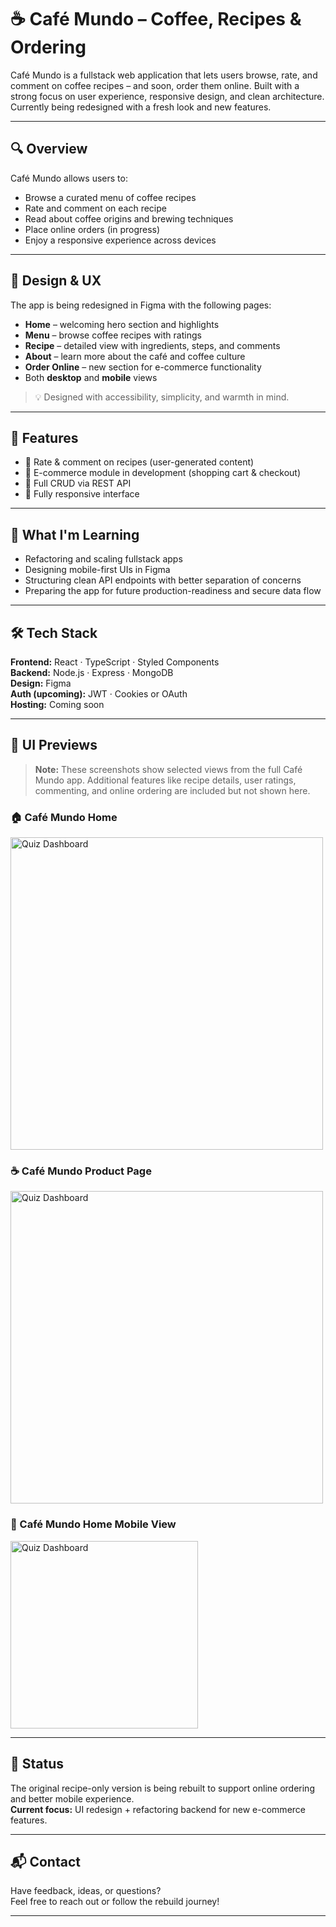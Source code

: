 # ☕️ Café Mundo – Coffee, Recipes & Ordering

Café Mundo is a fullstack web application that lets users browse, rate, and comment on coffee recipes – and soon, order them online. Built with a strong focus on user experience, responsive design, and clean architecture. Currently being redesigned with a fresh look and new features.

---

## 🔍 Overview

Café Mundo allows users to:
- Browse a curated menu of coffee recipes
- Rate and comment on each recipe
- Read about coffee origins and brewing techniques
- Place online orders (in progress)
- Enjoy a responsive experience across devices

---

## 🎨 Design & UX

The app is being redesigned in Figma with the following pages:
- **Home** – welcoming hero section and highlights
- **Menu** – browse coffee recipes with ratings
- **Recipe** – detailed view with ingredients, steps, and comments
- **About** – learn more about the café and coffee culture
- **Order Online** – new section for e-commerce functionality
- Both **desktop** and **mobile** views

> 💡 Designed with accessibility, simplicity, and warmth in mind.

---

## 🔐 Features

- 📝 Rate & comment on recipes (user-generated content)
- 🛒 E-commerce module in development (shopping cart & checkout)
- 🔄 Full CRUD via REST API
- 📱 Fully responsive interface

---

## 🧠 What I'm Learning

- Refactoring and scaling fullstack apps
- Designing mobile-first UIs in Figma
- Structuring clean API endpoints with better separation of concerns
- Preparing the app for future production-readiness and secure data flow

---

## 🛠 Tech Stack

**Frontend:** React · TypeScript · Styled Components  
**Backend:** Node.js · Express · MongoDB  
**Design:** Figma  
**Auth (upcoming):** JWT · Cookies or OAuth  
**Hosting:** Coming soon  

---

## 📸 UI Previews
> **Note:** These screenshots show selected views from the full Café Mundo app. Additional features like recipe details, user ratings, commenting, and online ordering are included but not shown here.

### 🏠 Café Mundo Home
<img src="client/src/assets/img/Home.png" alt="Quiz Dashboard" width="500" />

### ☕️ Café Mundo Product Page
<img src="client/src/assets/img/Product page.png" alt="Quiz Dashboard" width="500" />

### 📲 Café Mundo Home Mobile View
<img src="client/src/assets/img/Home Mobile.png" alt="Quiz Dashboard" width="300" />

---

## 🚧 Status

The original recipe-only version is being rebuilt to support online ordering and better mobile experience.  
**Current focus:** UI redesign + refactoring backend for new e-commerce features.

---

## 📬 Contact

Have feedback, ideas, or questions?  
Feel free to reach out or follow the rebuild journey!

---
